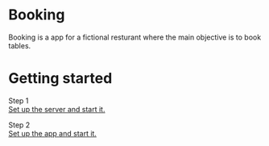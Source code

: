 # Booking
Booking is a app for a fictional resturant where the main objective is to book tables.

# Getting started

Step 1<br/>
[Set up the server and start it.](https://github.com/patrik909/booking/blob/master/server/README.md)

Step 2<br/>
[Set up the app and start it.](https://github.com/patrik909/booking/blob/master/booking-app/README.md)